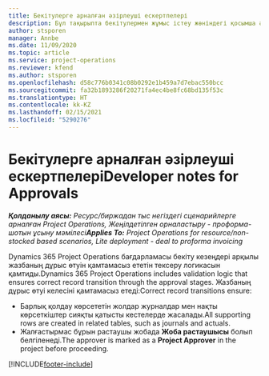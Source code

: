 ```yaml
---
title: Бекітулерге арналған әзірлеуші ескертпелері
description: Бұл тақырыпта бекітулермен жұмыс істеу жөніндегі қосымша әзірлеушілер туралы ақпарат берілген.
author: stsporen
manager: Annbe
ms.date: 11/09/2020
ms.topic: article
ms.service: project-operations
ms.reviewer: kfend
ms.author: stsporen
ms.openlocfilehash: d58c776b0341c08b0292e1b459a7d7ebac550bcc
ms.sourcegitcommit: fa32b1893286f20271fa4ec4be8fc68bd135f53c
ms.translationtype: HT
ms.contentlocale: kk-KZ
ms.lasthandoff: 02/15/2021
ms.locfileid: "5290276"
---
```

# <a name="developer-notes-for-approvals"></a><span data-ttu-id="2b530-103">Бекітулерге арналған әзірлеуші ескертпелері</span><span class="sxs-lookup"><span data-stu-id="2b530-103">Developer notes for Approvals</span></span>

<span data-ttu-id="2b530-104">_**Қолданылу аясы:** Ресурс/биржадан тыс негіздегі сценарийлерге арналған Project Operations, Жеңілдетілген орналастыру - проформа-шотын ұсыну мәмілесі_</span><span class="sxs-lookup"><span data-stu-id="2b530-104">_**Applies To:** Project Operations for resource/non-stocked based scenarios, Lite deployment - deal to proforma invoicing_</span></span>

<span data-ttu-id="2b530-105">Dynamics 365 Project Operations бағдарламасы бекіту кезеңдері арқылы жазбаның дұрыс өтуін қамтамасыз ететін тексеру логикасын қамтиды.</span><span class="sxs-lookup"><span data-stu-id="2b530-105">Dynamics 365 Project Operations includes validation logic that ensures correct record transition through the approval stages.</span></span> <span data-ttu-id="2b530-106">Жазбаның дұрыс өтуі келесіні қамтамасыз етеді:</span><span class="sxs-lookup"><span data-stu-id="2b530-106">Correct record transitions ensure:</span></span> 

  - <span data-ttu-id="2b530-107">Барлық қолдау көрсететін жолдар журналдар мен нақты көрсеткіштер сияқты қатысты кестелерде жасалады.</span><span class="sxs-lookup"><span data-stu-id="2b530-107">All supporting rows are created in related tables, such as journals and actuals.</span></span>
  - <span data-ttu-id="2b530-108">Жалғастырмас бұрын растаушы жобада **Жоба растаушысы** болып белгіленеді.</span><span class="sxs-lookup"><span data-stu-id="2b530-108">The approver is marked as a **Project Approver** in the project before proceeding.</span></span>


[!INCLUDE[footer-include](../includes/footer-banner.md)]